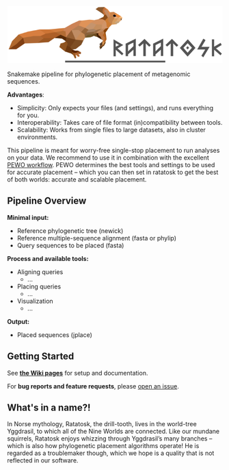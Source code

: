 ![ratatosk logo](/docs/logo/logo.png?raw=true)

Snakemake pipeline for phylogenetic placement of metagenomic sequences.

**Advantages**:

  - Simplicity: Only expects your files (and settings), and runs everything for you.
  - Interoperability: Takes care of file format (in)compatibility between tools.
  - Scalability: Works from single files to large datasets, also in cluster environments.

This pipeline is meant for worry-free single-stop placement to run analyses on your data.
We recommend to use it in combination with the excellent
[PEWO workflow](https://github.com/phylo42/PEWO). PEWO determines the best tools and settings
to be used for accurate placement &ndash; which you can then set in ratatosk to get the best of
both worlds: accurate and scalable placement.

Pipeline Overview
-------------------

**Minimal input:**

  - Reference phylogenetic tree (newick)
  - Reference multiple-sequence alignment (fasta or phylip)
  - Query sequences to be placed (fasta)

**Process and available tools:**

  - Aligning queries
    - ...
  - Placing queries
    - ...
  - Visualization
    - ...

**Output:**

  - Placed sequences (jplace)

Getting Started
-------------------

See [**the Wiki pages**](https://github.com/lczech/ratatosk/wiki) for setup and documentation.

For **bug reports and feature requests**, please
[open an issue](https://github.com/lczech/ratatosk/issues).

What's in a name?!
-------------------

In Norse mythology, Ratatosk, the drill-tooth, lives in the world-tree Yggdrasil,
to which all of the Nine Worlds are connected. Like our mundane squirrels,
Ratatosk enjoys whizzing through Yggdrasil’s many branches &ndash;
which is also how phylogenetic placement algorithms operate!
He is regarded as a troublemaker though,
which we hope is a quality that is not reflected in our software.

